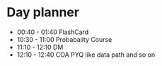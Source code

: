 

# Day planner

- 00:40 - 01:40 FlashCard
- 10:30 - 11:00 Probabaiity Course
- 11:10 - 12:10 DM 
- 12:10 - 12:40 COA PYQ like data path and so on